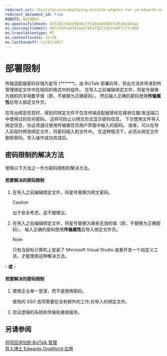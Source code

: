 ```yaml
---
redirect_url: /biztalk/core/deploying-biztalk-adapter-for-jd-edwards-oneworld/
redirect_document_id: True
ROBOTS: NOINDEX
ms.openlocfilehash: 64f202316e59040a77cb04da99857e8539a184ac
ms.sourcegitcommit: dd7c54feab783ae2f8fe75873363fe9ffc77cd66
ms.translationtype: MT
ms.contentlocale: zh-CN
ms.lasthandoff: 11/07/2017
---
```

# <a name="deployment-limitations"></a>部署限制
传输适配器密码存储为星号 (\*\*\*\*\*\*)，由 BizTalk 部署向导，导出方法并传递到所管理绑定文件中在相同的格式中的组件。 在导入之前编辑绑定文件，将星号替换为随机的字母数字值（即，不替换为正确密码）。 然后输入正确的密码使用**传输属性**后导入绑定文件页。  
  
 在导出绑定信息时，得到的绑定文件不包含传输适配器曾经在接收位置/发送端口中使用过的任何密码。 这样可防止以明文形式显示密码信息。 下次使用文件导入绑定信息，你必须通过使用传输属性页用户界面中输入的密码。 或者，可以在导入前临时修改绑定文件，将密码输入到文件中。 在这种情况下，必须从绑定文件删除密码，导入操作成功完成后。  
  

## <a name="password-limitation-workaround"></a>密码限制的解决方法  
 使用以下方法之一作为密码限制的解决方法。  
  
#### <a name="to-work-around-the-password-limitation"></a>若要解决的密码限制  
  
1.  在导入之前编辑绑定文件，将星号替换为明文密码。  
  
    > [!CAUTION]
    >  出于安全考虑，这不被建议。  
  
2.  在导入之前编辑绑定文件，将星号替换为某些无效的值（即，不替换为正确密码）。 输入正确的密码使用**传输属性**后导入绑定文件页。  
  
    > [!NOTE]
    >  只有当目标计算机上安装了 Microsoft Visual Studio 或者开发一个自定义工具，才能使用这种解决方法。  
  
 **- 或 -**  
  
#### <a name="to-work-around-the-password-limitation"></a>若要解决的密码限制  
  
1.  使用企业单一登录，而不是使用密码。  
  
     使用的 SSO 选项需要在没有额外的工作;仅导入的绑定文件。  
  
2.  验证逻辑的系统和传输和接收服务。  
  
## <a name="see-also"></a>另请参阅  
 [将项目添加到 BizTalk 管理](../core/adding-biztalk-adapter-for-jd-edwards-oneworld.md)   
 [导入博士 Edwards OneWorld 应用](deploying-biztalk-adapter-for-jd-edwards-oneworld.md)